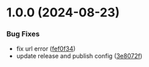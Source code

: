 # 1.0.0 (2024-08-23)

### Bug Fixes

- fix url error ([fef0f34](https://github.com/svipulc/npm-publish-lib/commit/fef0f34468dca8c522f00a31aa4cbf6c6ee5b360))
- update release and publish config ([3e8072f](https://github.com/svipulc/npm-publish-lib/commit/3e8072f51eba23e8e48cbbc2715119f4e4b00df6))
